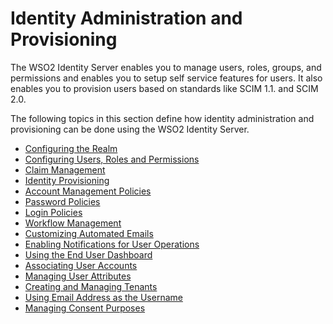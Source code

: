 # Identity Administration and Provisioning

The WSO2 Identity Server enables you to manage users, roles, groups, and
permissions and enables you to setup self service features for users. It
also enables you to provision users based on standards like SCIM 1.1.
and SCIM 2.0.

The following topics in this section define how identity administration
and provisioning can be done using the WSO2 Identity Server.

-   [Configuring the Realm](_Configuring_the_Realm_)
-   [Configuring Users, Roles and
    Permissions](_Configuring_Users_Roles_and_Permissions_)
-   [Claim Management](_Claim_Management_)
-   [Identity Provisioning](_Identity_Provisioning_)
-   [Account Management Policies](_Account_Management_Policies_)
-   [Password Policies](_Password_Policies_)
-   [Login Policies](_Login_Policies_)
-   [Workflow Management](_Workflow_Management_)
-   [Customizing Automated Emails](_Customizing_Automated_Emails_)
-   [Enabling Notifications for User
    Operations](_Enabling_Notifications_for_User_Operations_)
-   [Using the End User Dashboard](_Using_the_End_User_Dashboard_)
-   [Associating User Accounts](_Associating_User_Accounts_)
-   [Managing User Attributes](_Managing_User_Attributes_)
-   [Creating and Managing Tenants](_Creating_and_Managing_Tenants_)
-   [Using Email Address as the
    Username](_Using_Email_Address_as_the_Username_)
-   [Managing Consent Purposes](_Managing_Consent_Purposes_)
